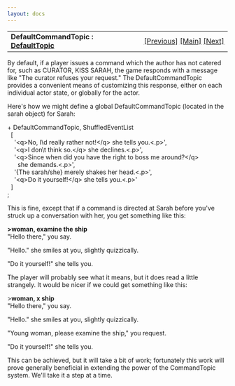 ```yaml
---
layout: docs
---
```

<table width="100%" data-border="0" data-cellspacing="0"
data-cellpadding="3" data-bgcolor="#C0C0C0">
<colgroup>
<col style="width: 50%" />
<col style="width: 50%" />
</colgroup>
<tbody>
<tr>
<td style="text-align: left;"><strong>DefaultCommandTopic : <a
href="defaulttopics-overview.html">DefaultTopic</a><br />
</strong></td>
<td style="text-align: right;"><a href="commandtopic.html">[Previous]</a>
<a href="generalintroduction.html">[Main]</a> <a
href="overridingobeycommand.html">[Next]</a></td>
</tr>
</tbody>
</table>

  
By default, if a player issues a command which the author has not
catered for, such as CURATOR, KISS SARAH, the game responds with a
message like "The curator refuses your request." The DefaultCommandTopic
provides a convenient means of customizing this response, either on each
individual actor state, or globally for the actor.  
  
Here's how we might define a global DefaultCommandTopic (located in the
sarah object) for Sarah:  
  
+ DefaultCommandTopic, ShuffledEventList  
  \[  
    '\<q\>No, I\\d really rather not!\</q\> she tells you.\<.p\>',  
    '\<q\>I don\\t think so.\</q\> she declines.\<.p\>',  
    '\<q\>Since when did you have the right to boss me around?\</q\>  
      she demands.\<.p\>',  
    '{The sarah/she} merely shakes her head.\<.p\>',  
    '\<q\>Do it yourself!\</q\> she tells you.\<.p\>'    
  \]   
;  
  
This is fine, except that if a command is directed at Sarah before
you've struck up a conversation with her, you get something like this:  
  
**\>woman, examine the ship**  
"Hello there," you say.  
  
"Hello." she smiles at you, slightly quizzically.  
  
"Do it yourself!" she tells you.  
  
  
The player will probably see what it means, but it does read a little
strangely. It would be nicer if we could get something like this:  
  
\>**woman, x ship**  
"Hello there," you say.  
  
"Hello." she smiles at you, slightly quizzically.  
  
"Young woman, please examine the ship," you request.  
  
"Do it yourself!" she tells you.  
  
  
This can be achieved, but it will take a bit of work; fortunately this
work will prove generally beneficial in extending the power of the
CommandTopic system. We'll take it a step at a time.  
  
